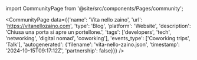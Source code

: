 
import CommunityPage from '@site/src/components/Pages/community';

<CommunityPage
    data={{'name': 'Vita nello zaino', 'url': 'https://vitanellozaino.com', 'type': 'Blog', 'platform': 'Website', 'description': 'Chiusa una porta si apre un portellone.', 'tags': ['developers', 'tech', 'networking', 'digital nomad', 'coworking'], 'events_type': ['Coworking trips', 'Talk'], 'autogenerated': {'filename': 'vita-nello-zaino.json', 'timestamp': '2024-10-15T09:17:12Z', 'partnership': false}}}
/>

